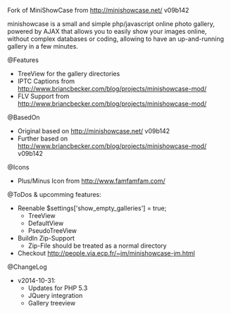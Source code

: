 Fork of MiniShowCase from http://minishowcase.net/ v09b142

minishowcase is a small and simple php/javascript online photo gallery, 
powered by AJAX that allows you to easily show your images online,
without complex databases or coding, allowing to have an up-and-running
gallery in a few minutes.

@Features
 - TreeView for the gallery directories
 - IPTC Captions from http://www.briancbecker.com/blog/projects/minishowcase-mod/
 - FLV Support from http://www.briancbecker.com/blog/projects/minishowcase-mod/

@BasedOn
- Original based on http://minishowcase.net/ v09b142
- Further based on http://www.briancbecker.com/blog/projects/minishowcase-mod/ v09b142

@Icons
 - Plus/Minus Icon from http://www.famfamfam.com/

@ToDos & upcomming features:
 - Reenable $settings['show_empty_galleries'] = true;
    - TreeView
    - DefaultView
    - PseudoTreeView
 - BuildIn Zip-Support
    - Zip-File should be treated as a normal directory
 - Checkout http://people.via.ecp.fr/~jm/minishowcase-jm.html

@ChangeLog
 - v2014-10-31:
   - Updates for PHP 5.3
   - JQuery integration
   - Gallery treeview